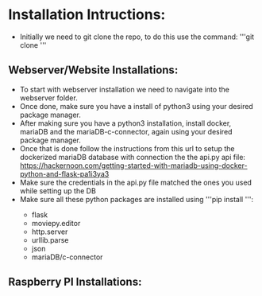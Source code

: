 # Installation Intructions:
- Initially we need to git clone the repo, to do this use the command: '''git clone <repo url>'''

## Webserver/Website Installations:
 - To start with webserver installation we need to navigate into the webserver folder.
 - Once done, make sure you have a install of python3 using your desired package manager.
 - After making sure you have a python3 installation, install docker, mariaDB and the mariaDB-c-connector, again using your desired package manager.
 - Once that is done follow the instructions from this url to setup the dockerized mariaDB database with connection the the api.py api file: https://hackernoon.com/getting-started-with-mariadb-using-docker-python-and-flask-pa1i3ya3
 - Make sure the credentials in the api.py file matched the ones you used while setting up the DB
 - Make sure all these python packages are installed using '''pip install <package>''':
   - flask
   - moviepy.editor
   - http.server
   - urllib.parse
   - json
   - mariaDB/c-connector

## Raspberry PI Installations:

